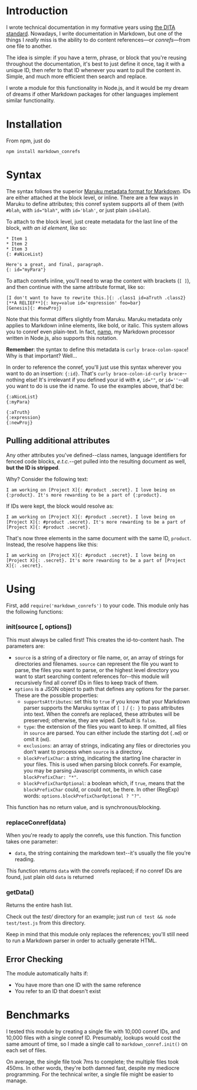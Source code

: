 # Introduction

I wrote technical documentation in my formative years using [the DITA standard](http://en.wikipedia.org/wiki/Darwin_Information_Typing_Architecture). Nowadays, I write documentation in Markdown, but one of the things I _really_ miss is the ability to do content references&mdash;or _conrefs_&mdash;from one file to another.

The idea is simple: if you have a term, phrase, or block that you're reusing throughout the documentation, it's best to just define it once, tag it with a unique ID, then refer to that ID whenever you want to pull the content in. Simple, and much more efficient then search and replace.

I wrote a module for this functionality in Node.js, and it would be my dream of dreams if other Markdown packages for other languages implement similar functionality.

# Installation

From npm, just do

    npm install markdown_conrefs

# Syntax

The syntax follows the superior [Maruku metadata format for Markdown](http://maruku.rubyforge.org/proposal.html). IDs are either attached at the block level, or inline. There are a few ways in Maruku to define attributes; this conref system supports all of them (with `#blah`, with `id="blah"`, with `id='blah'`, or just plain `id=blah`).

To attach to the block level, just create metadata for the last line of the block, _with an id element_, like so:

```
* Item 1
* Item 2
* Item 3
{: #aNiceList}

Here's a great, and final, paragraph.
{: id="myPara"}
```

To attach conrefs inline, you'll need to wrap the content with brackets (`[ ]`), and then continue with the same attribute format, like so:

```
[I don't want to have to rewrite this.]{: .class1 id=aTruth .class2}
[**A RELIEF**]{: key=value id='expression' foo=bar}
[Genesis]{: #newProj} 
```

Note that this format differs slightly from Maruku. Maruku metadata only applies to Markdown inline elements, like bold, or italic. This system allows you to conref even plain-text. In fact, [namp](https://github.com/gjtorikian/namp), my Markdown processor written in Node.js, also supports this notation.

**Remember**: the syntax to define this metadata is `curly brace-colon-space`! Why is that important? Well...

In order to reference the conref, you'll just use this syntax wherever you want to do an insertion: `{:id}`. That's `curly brace-colon-id-curly brace`--nothing else! It's irrelevant if you defined your id with `#`, `id=""`, or `id=''`--all you want to do is use the id name. To use the examples above, that'd be:

```
{:aNiceList}
{:myPara}

{:aTruth}
{:expression}
{:newProj}
```

## Pulling additional attributes

Any other attributes you've defined--class names, language identifiers for fenced code blocks, _e.t.c._--get pulled into the resulting document as well, **but the ID is stripped**. 

Why? Consider the following text:

```
I am working on [Project X]{: #product .secret}. I love being on {:product}. It's more rewarding to be a part of {:product}.
```

If IDs were kept, the block would resolve as:

```
I am working on [Project X]{: #product .secret}. I love being on [Project X]{: #product .secret}. It's more rewarding to be a part of [Project X]{: #product .secret}.
```

That's now three elements in the same document with the same ID, `product`. Instead, the resolve happens like this:

```
I am working on [Project X]{: #product .secret}. I love being on [Project X]{: .secret}. It's more rewarding to be a part of [Project X]{: .secret}.
```

# Using

First, add `require('markdown_conrefs')` to your code. This module only has the following functions:

### init(source [, options])

This must always be called first! This creates the id-to-content hash. The parameters are:
  * `source` is a string of a directory or file name, or, an array of strings for directories and filenames. `source` can represent the file you want to parse, the files you want to parse, or the highest level directory you want to start searching content references for--this module will recursively find all conref IDs in files to keep track of them.
  * `options` is a JSON object to path that defines any options for the parser. These are the possible properties:
     * `supportsAttributes`: set this to `true` if you know that your Markdown parser supports the Maruku syntax of `[ ]` / `{: }` to pass attributes into text. When the conrefs are replaced, these attributes will be preserved; otherwise, they are wiped. Default is `false`.
     * `type`: the extension of the files you want to keep. If omitted, all files in `source` are parsed. You can either include the starting dot (`.md`) or omit it (`md`).
     * `exclusions`: an array of strings, indicating any files or directories you don't want to process when `source` is a directory.
     * `blockPrefixChar`: a string, indicating the starting line character in your files. This is used when parsing block conrefs. For example, you may be parsing Javascript comments, in which case `blockPrefixChar: "*"`.
     * `blockPrefixCharOptional`: a boolean which, if `true`, means that the `blockPrefixChar` could, or could not, be there. In other (RegExp) words: `options.blockPrefixCharOptional ? "?"`.

This function has no return value, and is synchronous/blocking.

### replaceConref(data) 

When you're ready to apply the conrefs, use this function. This function takes one parameter:
  * `data`, the string containing the markdown text--it's usually the file you're reading.

This function returns `data` with the conrefs replaced; if no conref IDs are found, just plain old `data` is returned
 
### getData()

Returns the entire hash list.

Check out the _test/_ directory for an example; just run `cd test && node test/test.js` from this directory.

Keep in mind that this module only replaces the references; you'll still need to run a Markdown parser in order to actually generate HTML.

## Error Checking

The module automatically halts if:

* You have more than one ID with the same reference
* You refer to an ID that doesn't exist

# Benchmarks

I tested this module by creating a single file with 10,000 conref IDs, and 10,000 files with a single conref ID. Presumably, lookups would cost the same amount of time, so I made a single call to `markdown_conref.init()` on each set of files.

On average, the single file took 7ms to complete; the multiple files took 450ms. In other words, they're both damned fast, despite my mediocre programming. For the technical writer, a single file might be easier to manage.